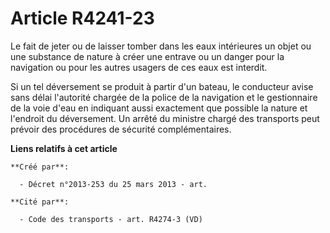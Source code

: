# Article R4241-23

Le fait de jeter ou de laisser tomber dans les eaux intérieures un objet ou une substance de nature à créer une entrave ou un
danger pour la navigation ou pour les autres usagers de ces eaux est interdit.

Si un tel déversement se produit à partir d'un bateau, le conducteur avise sans délai l'autorité chargée de la police de la
navigation et le gestionnaire de la voie d'eau en indiquant aussi exactement que possible la nature et l'endroit du
déversement. Un arrêté du ministre chargé des transports peut prévoir des procédures de sécurité complémentaires.

**Liens relatifs à cet article**

	**Créé par**:

	  - Décret n°2013-253 du 25 mars 2013 - art.

	**Cité par**:

	  - Code des transports - art. R4274-3 (VD)
